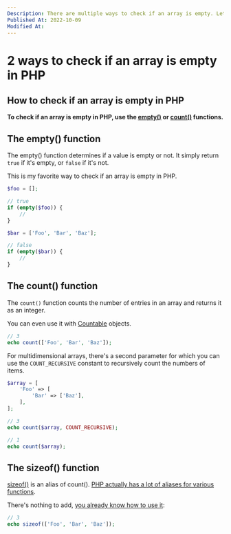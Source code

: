 ```yaml
---
Description: There are multiple ways to check if an array is empty. Let me tell you about each of them and why and when you should use them.
Published At: 2022-10-09
Modified At:
---
```


# 2 ways to check if an array is empty in PHP

## How to check if an array is empty in PHP

**To check if an array is empty in PHP, use the [empty()](https://www.php.net/empty) or [count()](https://www.php.net/count) functions.**

## The empty() function

The empty() function determines if a value is empty or not. It simply return `true` if it's empty, or `false` if it's not.

This is my favorite way to check if an array is empty in PHP.

```php
$foo = [];

// true
if (empty($foo)) {
    //
}

$bar = ['Foo', 'Bar', 'Baz'];

// false
if (empty($bar)) {
    //
}
```

## The count() function

The `count()` function counts the number of entries in an array and returns it as an integer.

You can even use it with [Countable](https://www.php.net/manual/en/class.countable.php) objects.

```php
// 3    
echo count(['Foo', 'Bar', 'Baz']);
```

For multidimensional arrays, there's a second parameter for which you can use the `COUNT_RECURSIVE` constant to recursively count the numbers of items.

```php
$array = [
    'Foo' => [
        'Bar' => ['Baz'],
    ],
];

// 3
echo count($array, COUNT_RECURSIVE);

// 1
echo count($array);
```

## The sizeof() function

[sizeof()](https://www.php.net/sizeof) is an alias of count(). [PHP actually has a lot of aliases for various functions](https://www.php.net/manual/en/aliases.php).

There's nothing to add, [you already know how to use it](#the-count-function):

```php
// 3    
echo sizeof(['Foo', 'Bar', 'Baz']);
```
